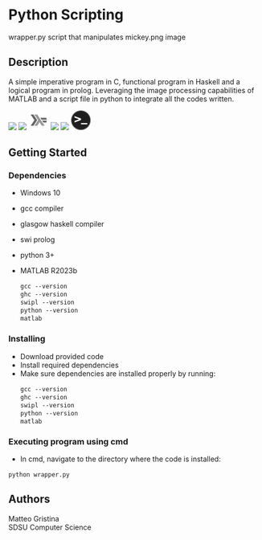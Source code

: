 # Python Scripting

wrapper.py script that manipulates mickey.png image

## Description

A simple imperative program in C, functional program in Haskell and a logical program in prolog. Leveraging the image processing capabilities of MATLAB and  a script file in python to integrate all the codes written.

<code><img height="40" src="https://avatars0.githubusercontent.com/u/1525981?s=200&v=4"></code>
<code><img height="40" src="https://upload.wikimedia.org/wikipedia/commons/1/18/C_Programming_Language.svg"></code>
<code><img height="40" src="https://raw.githubusercontent.com/github/explore/80688e429a7d4ef2fca1e82350fe8e3517d3494d/topics/haskell/haskell.png"></code>
<code><img height="40" src="https://dashboard.snapcraft.io/site_media/appmedia/2020/04/Prolog-logo-512.png"></code>
<code><img height="40" src="https://upload.wikimedia.org/wikipedia/commons/2/21/Matlab_Logo.png"></code>
<code><img height="40" src="https://raw.githubusercontent.com/github/explore/80688e429a7d4ef2fca1e82350fe8e3517d3494d/topics/terminal/terminal.png"></code>

## Getting Started

### Dependencies

* Windows 10
* gcc compiler
* glasgow haskell compiler
* swi prolog
* python 3+
* MATLAB R2023b

  ```
  gcc --version
  ghc --version
  swipl --version
  python --version
  matlab
  ```

### Installing
* Download provided code
* Install required dependencies
* Make sure dependencies are installed properly by running:
  ```
  gcc --version
  ghc --version
  swipl --version
  python --version
  matlab
  ```

### Executing program using cmd

* In cmd, navigate to the directory where the code is installed:
```
python wrapper.py
```

## Authors

Matteo Gristina  
SDSU Computer Science
